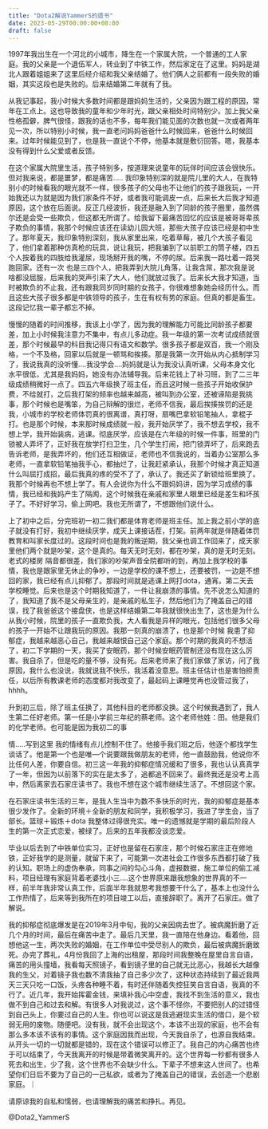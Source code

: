 ```yaml
---
title: "Dota2解说YammerS的遗书"
date: 2023-05-29T00:00:00+08:00
draft: false
---
```


1997年我出生在一个河北的小城市，降生在一个家属大院，一个普通的工人家庭。我的父亲是一个退伍军人，转业到了中铁工作，然后家定在了这里。妈妈是湖北人跟着姐姐来了这里后经介绍和我父亲结婚了。他们俩人之前都有一段失败的婚姻，其实这段也是失败的。后来结婚第二年就有了我。

从我记事起，我小时候大多数时间都是跟妈妈生活的，父亲因为跟工程的原因，常年在工点上。这也导致我的童年和少年时光，跟父亲相处时间特别少。加上我父亲性格孤僻，脾气很怪，跟我的话也不多，每年我们能见面的次数也就一次或者两年见一次，所以特别小时候，我一直老问妈妈爸爸什么时候回来，爸爸什么时候回来。过年时候能见到了，也是我一直说个不停，他基本就是敷衍回答。嗯，我基本没有得到什么父爱或者反馈。

在这个家属大院里生活，孩子特别多，按道理来说童年的玩伴时间应该会很快乐。但对我来说，都是噩梦，都是痛苦.....
我印象特别深的就是院儿里的大人，在我特别小的时候看我的眼光就不一样，很多孩子的父母也不让他们的孩子跟我玩，一开始我还以为就是因为我们家条件不好，或者我可能调皮一点，后来长大后我才知道原因，这个放在后面说。反正几经波折，我还是融入到了同龄的孩子圈里，虽然偶尔还是会受一些欺负，但这都无所谓了。给我留下最痛苦回忆的应该是被哥哥辈孩子欺负的事情，我那个时候应该还在读幼儿园大班，那些大孩子应该已经是初中生了。那年夏天，我印象特别深刻，我从家里出来，吃着草莓，被几个大孩子看见了，他们拿着那种仿真枪的玩具，说让我玩，把我骗到了以前职工的筒子楼，四五个人按着我的四肢给我灌尿，现场掰开我的嘴，不停的尿。后来我一路吐着一路哭跑回家。还有一次 也是三四个人，把我弄到大院儿角落，让我含屌，那次我是说啥都没屈服，后来我的哭声引来了大人，他们就放过我了。后来长大我才知道，当时被欺负的不止我，还有跟我同岁同时期的女孩子，你很难想象她会经历什么。而且这些大孩子很多都是中铁领导的孩子，生在有权有势的家庭。但真的都是畜生。这段记忆我一辈子都忘不掉。

慢慢的随着的时间推移，我该上小学了，因为我的理解能力可能比同龄孩子都要差，加上小时候我注意力不集中，有点儿多动症。我一年级的第一次考试成绩就很差，那个时候最早的科目我记得只有语文和数学。很多孩子都是双百，我一个刚及格，一个不及格，回家以后就是一顿骂和挨揍。那是我第一次开始从内心抵制学习了，我说我真的没听懂....我没学会....妈妈就是认为我没认真听课，父母本身文化水平很低，尤其是我妈妈，她没有办法辅导我。后来花钱上了补习班，到了二三年级成绩稍微好一点了。四五六年级换了班主任，而且这时候一些孩子开始收保护费，不给就打，之后我打架的频率也越来越高，被叫到办公室，还被诬陷是我挑事，那个时候也是嘴笨，为自己辩解的很烂，老师不信我，最后挨揍挨罚的还是我，小城市的学校老师体罚真的很离谱，真打呀，扇嘴巴拿软铅笔抽人，拿棍子打。也是那个时候，本来那时候成绩就一般，我开始厌学了，我不想去学校，我不想上学，我开始装病，逃课。彻底厌学，应该是在六年级的时候一件事，班里的门锁被人弄坏了，正好我在放学打扫卫生，几个学生打闹，把门锁弄坏了，后来跑去告诉老师，是我弄坏的，他们还互相做证，老师也不信我说的，当着办公室那么多老师，一直拿软铅笔抽我手心，都抽烂了，让我赶紧承认，我那个时候才真正知道什么叫屈打成招，最后我真的疼的受不了了，承认了。我还买了新锁给班里换了。我那个时候再也不想上学了。有人会说你为什么不跟妈妈讲，因为学习成绩的事情，我已经和我妈产生了隔阂，这个时候我在亲戚和家里人眼里已经是差生和坏孩子了。不好好学习，偷上网吧。我也无所谓了，不想跟他们说什么。


上了初中之后，分完班初一初二我们都是体育老师是班主任。加上我之前小学的底子就没有打好，我初中继续厌学，成天上课接话茬，打架。前两年就是伴随着体罚教育和叫家长度过的。这段时间也是我的叛逆期，我父亲也调工作回来了，成天家里他们两个就是吵架，这个是真的。每天无时无刻，都在吵架，真的是无时无刻。老式的楼房 隔音都很差，我们家的吵架声音全院都听的到，再加上我学校的事情，我也是跟家里无休止的争吵，一边是学校的课不想上，还要被罚，一边是不想回的家，我已经有点儿抑郁了。那段时间就是逃课上网打dota，通宵。第二天去学校睡觉。后来也是这个时期我知道了，一件让我崩溃的事情。先不说怎么知道的了，我知道了我不是父母亲生的，是亲戚的私生子，然后他们为了掩盖自己的错误，找了我爸爸这个接盘侠，也是这样结婚第二年我就很快出生了，这也是为什么从我小时候，院里的孩子一直欺负我，大人看我是异样的眼光，包括他们很多父母的孩子一开始不让跟我玩的原因。我那一刻真的崩溃了，也是那个时候 我患了抑郁症，我越来越恶心自己，我越来越恨自己这个家庭。那个时期的我真的不想活了，初二下学期的一天，我买了安眠药，那个时候安眠药管制还没有现在这么厉害。我自杀了，但是吃的量不够，没有死。后来老师来了我们家做了家访，问了我原因，我什么也没说，我就说我不快乐，我活着没意思。班主任估计也是害怕担责任，以后所有教课老师的态度都对我改变了，最起码上课睡觉再也没管过我了，hhhh。

升到初三后，除了班主任换了，其他科目的老师都没换。这个时候我遇到了，我人生第二任好老师。第一任是小学前三年纪的蔡老师。这个老师他姓：田。他是我们的化学老师。也可能是因为我初二的事

情.....写到这里 我的情绪有点儿控制不住了。他接手我们班之后，他逐个都找学生谈话了。他是第一个也是唯—个说要跟我做朋友的老师，他一直鼓励我，他说你不比任何人差，你要自信。初三这一年我的抑郁症情况缓和了很多，我也认认真真学了一年，但因为以前落下的实在是太多了，追都追不回来了。最终我还是没考上高中，然后离家去石家庄读书了。我也不想在这个城市继续生活了。不想回这个家。

在石家庄读书生活的三年，是我人生当中为数不多快乐的时光，我的抑郁症是基本很少发作了。全新的环境＋全新的朋友和同学，我积极学习，我进了学生会，当了部长。篮球＋锻炼＋dota 我整体过得很充实。唯一的遗憾就是学期的最后阶段人生的第一次正式恋爱，被绿了。后来的五年我都没谈恋爱。

毕业以后去到了中铁单位实习，正好也是留在石家庄，那个时候石家庄正在修地铁，正好我学的是测量，就留下来了，可能第一次进社会工作很多东西都打破了我的认知。职场上的虚伪奉承，同事之间的勾心斗角，虚报数据，施工单位的偷工减料，项目经理有家庭背着老婆找小三....这个世界原来跟我想象的世界真的不一样，前半年我非常认真工作，后面半年我就思考我想要干什么了，基本上也没什么工作热情了，后来等到我所在的项目竣工以后，直接辞职了。离开了石家庄。做了解说。

我的抑郁症彻底爆发是在2019年3月中旬，我的父亲因病去世了。被病魔折磨了近几个月的时间，最后在痛苦中走了。最后几天里，我一直陪在他身边。看着他，回想他这一生，两次失败的婚姻，在工作单位中受尽别人的欺负，最后被病魔折磨致死。办完了葬礼，4月份我回了上海的出租屋，那段时间我整晚在屋里自言自语，痛苦的用头撞墙，我看每天照镜子，看到镜子里的自己就无比恶心，我越长大越像我的生父，对着镜子我也数不清我抽了自己多少次了，这种状态持续到了最近我两天三天只吃一口饭，头疼各种睡不着，有时还伴随着失控狂笑自言自语，我真的不行了。近几年，我开始挥霍金钱，来填补我心中空虚，我找不到生活的意义，我也做不到自己和过去和解。有很多人对我说过，这个事不怪你，不要把别人的过错怪到自己头上，你要过自己的人生。你也可以说这是我逃避现实生活的借口，是个软弱无用的废物。随便吧。没有我，就不会出现这个，本该不出现的家庭，也不会有那么多本该不该有的事情。这个家庭因我而出现，今天我自杀了，也源自我结束。从开头一切的一切就都是错的，现在这个错误可以修正了。我自己的内心痛苦也终于可以结束了，今天我离开的时候是带着微笑离开的。这个世界每一秒都有很多人死去和出生，少了我，这个世界也不会缺少什么。下辈子不想来这人世间了。也希望你们日后不要为了自己的一己私欲，或者为了掩盖自己的错误，去创造一个悲剧家庭。｜

请原谅我的自私和懦弱，也请理解我的痛苦和挣扎。再见。

@Dota2_YammerS 
